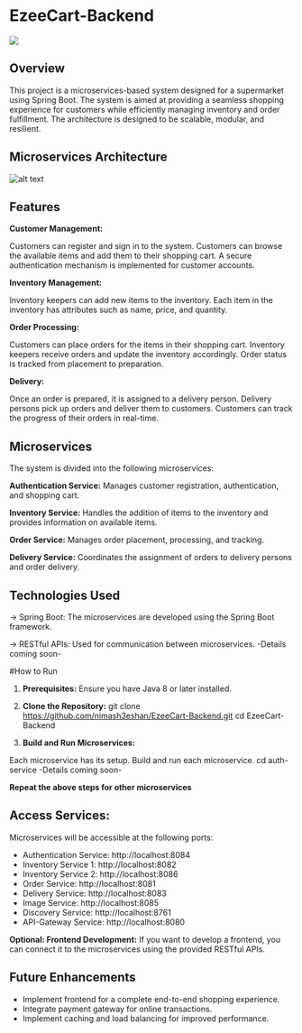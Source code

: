 # EzeeCart-Backend
[![](https://img.shields.io/badge/Click_Here-Project%20Presentation-red)](https://www.canva.com/design/DAFufKNVjh0/ZDtYw-9N3Hpl39iHRr8BRQ/view)

## Overview
This project is a microservices-based system designed for a supermarket using Spring Boot. The system is aimed at providing a seamless shopping experience for customers while efficiently managing inventory and order fulfillment. The architecture is designed to be scalable, modular, and resilient.

## Microservices Architecture
![alt text](https://i.ibb.co/2ZDn6xS/Whats-App-Image-2023-11-10-at-23-12-52-44075bbc.jpg)

## Features
**Customer Management:**

Customers can register and sign in to the system.
Customers can browse the available items and add them to their shopping cart.
A secure authentication mechanism is implemented for customer accounts.

**Inventory Management:**

Inventory keepers can add new items to the inventory.
Each item in the inventory has attributes such as name, price, and quantity.

**Order Processing:**

Customers can place orders for the items in their shopping cart.
Inventory keepers receive orders and update the inventory accordingly.
Order status is tracked from placement to preparation.

**Delivery:**

Once an order is prepared, it is assigned to a delivery person.
Delivery persons pick up orders and deliver them to customers.
Customers can track the progress of their orders in real-time.

## Microservices
The system is divided into the following microservices:

**Authentication Service:**
Manages customer registration, authentication, and shopping cart.

**Inventory Service:**
Handles the addition of items to the inventory and provides information on available items.

**Order Service:**
Manages order placement, processing, and tracking.

**Delivery Service:**
Coordinates the assignment of orders to delivery persons and order delivery.

## Technologies Used
-> Spring Boot: The microservices are developed using the Spring Boot framework.
<!--Spring Security: Ensures secure authentication and authorization.
Spring Data JPA: For interacting with the database.-->
-> RESTful APIs: Used for communication between microservices.
-Details coming soon-

#How to Run

1. **Prerequisites:** Ensure you have Java 8 or later installed.

2. **Clone the Repository:**
git clone https://github.com/nimash3eshan/EzeeCart-Backend.git
cd EzeeCart-Backend

4. **Build and Run Microservices:**

Each microservice has its setup. Build and run each microservice.
cd auth-service
-Details coming soon-

**Repeat the above steps for other microservices**

## Access Services:

Microservices will be accessible at the following ports:
- Authentication Service: http://localhost:8084
- Inventory Service 1: http://localhost:8082
- Inventory Service 2: http://localhost:8086
- Order Service: http://localhost:8081
- Delivery Service: http://localhost:8083
- Image Service: http://localhost:8085
- Discovery Service: http://localhost:8761
- API-Gateway Service: http://localhost:8080

**Optional: Frontend Development:**
If you want to develop a frontend, you can connect it to the microservices using the provided RESTful APIs.

## Future Enhancements
- Implement frontend for a complete end-to-end shopping experience.
- Integrate payment gateway for online transactions.
- Implement caching and load balancing for improved performance.



